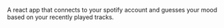 A react app that connects to your spotify account and guesses your mood based on your recently played tracks. 
